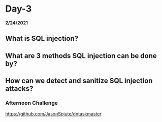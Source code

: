 # Day-3
__2/24/2021__

## What is SQL injection?





## What are 3 methods SQL injection can be done by?



## How can we detect and sanitize SQL injection attacks?



### Afternoon Challenge

https://github.com/JasonSpjute/dntaskmaster